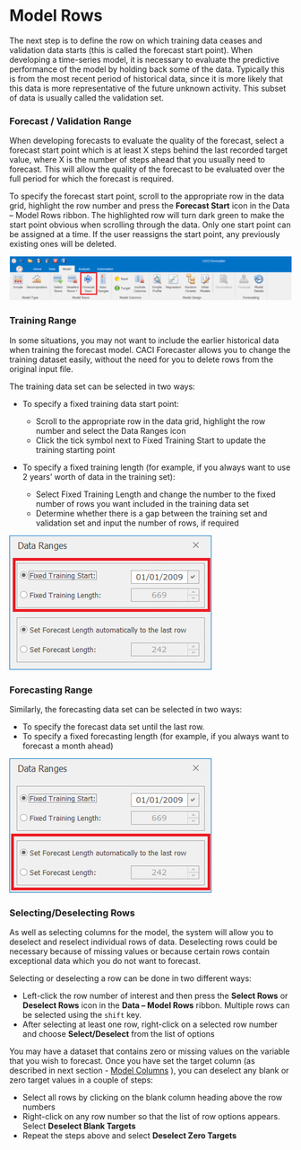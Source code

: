 

# Model Rows

The next step is to define the row on which training data ceases and validation data starts (this is called the forecast start point).  When developing a time-series model, it is necessary to evaluate the predictive performance of the model by holding back some of the data.  Typically this is from the most recent period of historical data, since it is more likely that this data is more representative of the future unknown activity.  This subset of data is usually called the validation set.

### Forecast / Validation Range
When developing forecasts to evaluate the quality of the forecast, select a forecast start point which is at least X steps behind the last recorded target value, where X is the number of steps ahead that you usually need to forecast.  This will allow the quality of the forecast to be evaluated over the full period for which the forecast is required.

To specify the forecast start point, scroll to the appropriate row in the data grid, highlight the row number and press the **Forecast Start** icon in the Data – Model Rows ribbon.  The highlighted row will turn dark green to make the start point obvious when scrolling through the data.  Only one start point can be assigned at a time.  If the user reassigns the start point, any previously existing ones will be deleted.

![Forecast Start](imgs/ModelRows_ForecastStart.png)

<!-- You now need to define how many rows are included in the validation set.  This can be done by selecting the Data Ranges icon in the Data – Model Rows ribbon and then updating the Forecast Length.  If you want to set the validation set to run until the end of the data set, type in a very large number (e.g. 99999).  The application will automatically change this to the exact number of rows between the forecast start and end point. -->
  


### Training Range
In some situations, you may not want to include the earlier historical data when training the forecast model.  CACI Forecaster allows you to change the training dataset easily, without the need for you to delete rows from the original input file.

The training data set can be selected in two ways:

- To specify a fixed training data start point:
    - Scroll to the appropriate row in the data grid, highlight the row number and select the Data Ranges icon
    - Click the tick symbol next to Fixed Training Start to update the training starting point

- To specify a fixed training length (for example, if you always want to use 2 years’ worth of data in the training set):
    - Select Fixed Training Length and change the number to the fixed number of rows you want included in the training data set
    - Determine whether there is a gap between the training set and validation set and input the number of rows, if required


![Data Ranges - Training](imgs/ModelRows_DataRanges_Training.png)



### Forecasting Range

Similarly, the forecasting data set can be selected in two ways:

- To specify the forecast data set until the last row.
- To specify a fixed forecasting length (for example, if you always want to forecast a month ahead)


![Data Ranges- Forecasting](imgs/ModelRows_DataRanges_Forecasting.png)




### Selecting/Deselecting Rows
As well as selecting columns for the model, the system will allow you to deselect and reselect individual rows of data.  Deselecting rows could be necessary because of missing values or because certain rows contain exceptional data which you do not want to forecast.  


<!-- #### Selecting/deselecting specific rows -->

Selecting or deselecting a row can be done in two different ways:
- Left-click the row number of interest and then press the **Select Rows** or **Deselect Rows** icon in the **Data – Model Rows** ribbon.  Multiple rows can be selected using the `shift` key.
- After selecting at least one row, right-click on a selected row number and choose **Select/Deselect** from the list of options

You may have a dataset that contains zero or missing values on the variable that you wish to forecast.  Once you have set the target column (as described in next section - [Model Columns](Model-Columns.md#column-types) ), you can deselect any blank or zero target values in a couple of steps:
- Select all rows by clicking on the blank column heading above the row numbers
- Right-click on any row number so that the list of row options appears.  Select **Deselect Blank Targets**
- Repeat the steps above and select **Deselect Zero Targets**
